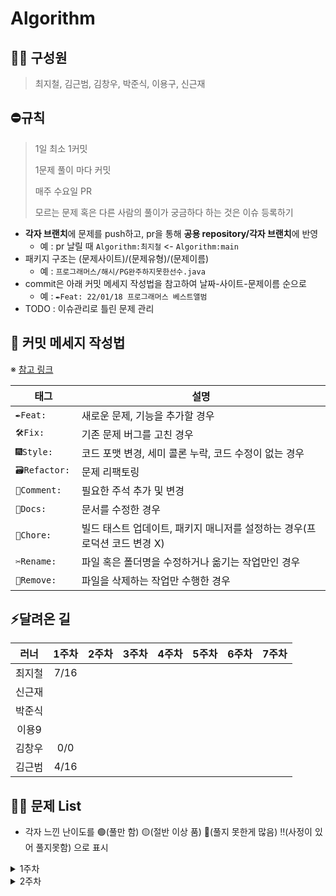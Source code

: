# Algorithm
## 🏃🏻 구성원
> 최지철, 김근범, 김창우, 박준식, 이용구, 신근재

## ⛔️규칙
> 1일 최소 1커밋
> 
> 1문제 풀이 마다 커밋
>
> 매주 수요일 PR
> 
> 모르는 문제 혹은 다른 사람의 풀이가 궁금하다 하는 것은 이슈 등록하기

- **각자 브랜치**에 문제를 push하고, pr을 통해 **공용 repository/각자 브랜치**에 반영
    - 예 : pr 날릴 때 `Algorithm:최지철` <- `Algorithm:main`
- 패키지 구조는 (문제사이트)/(문제유형)/(문제이름)
    - 예 : `프로그래머스/해시/PG완주하지못한선수.java`
- commit은 아래 커밋 메세지 작성법을 참고하여 날짜-사이트-문제이름 순으로
    - 예 : `✒️Feat: 22/01/18 프로그래머스 베스트앨범`
- TODO : 이슈관리로 틀린 문제 관리

## :speech_balloon: 커밋 메세지 작성법

※ [참고 링크](https://github.com/InSeong-So/IT-Note#developers-note)

|태그|설명|
|---|----|
|`✒️Feat: `|새로운 문제, 기능을 추가할 경우|
|`🛠Fix: `|기존 문제 버그를 고친 경우|
|`🎆Style: `|코드 포맷 변경, 세미 콜론 누락, 코드 수정이 없는 경우|
|`🗃Refactor: `|문제 리팩토링|
|`💬Comment: `|필요한 주석 추가 및 변경|
|`📝Docs: `|문서를 수정한 경우|
|`🔬Chore: `|빌드 태스트 업데이트, 패키지 매니저를 설정하는 경우(프로덕션 코드 변경 X)|
|`✂️Rename: `|파일 혹은 폴더명을 수정하거나 옮기는 작업만인 경우|
|`🧺Remove: `|파일을 삭제하는 작업만 수행한 경우|


## ⚡️달려온 길
|러너|1주차|2주차|3주차|4주차|5주차|6주차|7주차|
|:-:|:-:|:-:|:-:|:--:|:----:|:---:|:---:|
|최지철|7/16||||
|신근재|||||
|박준식|||||
|이용9|||||
|김창우|0/0||||
|김근범|4/16||||
  
## 👊🏼 문제 List
- 각자 느낀 난이도를 🟢(풀만 함) 🟡(절반 이상 품) 🔴(풀지 못한게 많음)  ‼️(사정이 있어 풀지못함) 으로 표시
<!-- 
||22.05.||![](/PG_tier_imgs/L2.png)|[](https://programmers.co.kr/learn/courses/30/lessons/)|| 
||22.05.||![](/BJ_tier_imgs/G2.png)|[](https://www.acmicpc.net/problem/1759)||
-->
  <details>
  <summary>1주차 </summary>
  <div markdown="1주차">       

|입사예정자들|날짜|유형|갯수|문제링크|회고||
|:-:|:-:|:-:|:--:|:----:|:---:|:---:|
|최지철|23.09.13 - 09.20|그래프와 순회|16개|[백준](https://www.acmicpc.net/step/24)|🟢
|신근재|23.09.13 - 09.20|롤토체스|![](/PG_tier_imgs/L3.png)|[프로그래머스](https://pr‼️ogrammers.co.kr/learn/courses/30/lessons/43162)|🟢
|박준식|23.09.13 - 09.20|백트래킹|![](/BJ_tier_imgs/S3.png)|[백준](https://www.acmicpc.net/problem/15651)|🟡
|이용9|23.09.13 - 09.20|DP|![](/BJ_tier_imgs/G5.png)|[백준](https://www.acmicpc.net/problem/2293)|🔴
|김창우|23.09.13 - 09.20|구현|![](/PG_tier_imgs/L2.png)|[백준](https://programmers.co.kr/learn/courses/30/lessons/76502)|🟢
|김근범|23.09.13 - 09.20|그래프와 순회|4개|[백준](https://www.acmicpc.net/problem/2580)|‼️
  
  </div>
  </details>
    <details>
  <summary>2주차 </summary>
  <div markdown="2주차">       

|입사예정자들|날짜|유형|갯수|문제링크|회고||
|:-:|:-:|:-:|:--:|:----:|:---:|:---:|
|최지철|23.09.27 - 10.04|그래프와 순회, 그리디|14개|[백준](https://www.acmicpc.net/step/33)|
|신근재|23.09.13 - 09.20|롤토체스|![](/PG_tier_imgs/L3.png)|[프로그래머스](https://pr‼️ogrammers.co.kr/learn/courses/30/lessons/43162)|🟢
|박준식|23.09.13 - 09.20|백트래킹|![](/BJ_tier_imgs/S3.png)|[백준](https://www.acmicpc.net/problem/15651)|🟡
|이용9|23.09.13 - 09.20|DP|![](/BJ_tier_imgs/G5.png)|[백준](https://www.acmicpc.net/problem/2293)|🔴
|김창우|23.09.13 - 09.20|구현|![](/PG_tier_imgs/L2.png)|[백준](https://programmers.co.kr/learn/courses/30/lessons/76502)|🟢
|김근범|23.09.13 - 09.20|백트래킹|![](/BJ_tier_imgs/G4.png)|[백준](https://www.acmicpc.net/problem/2580)|‼️
  
  </div>
  </details>




